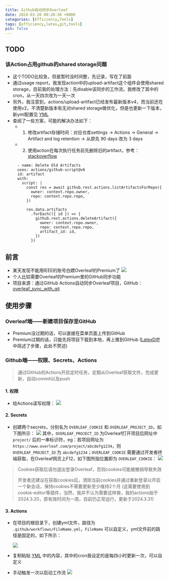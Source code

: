 ```yaml
---
title: Github自动同步Overleaf
date: 2024-03-20 00:20:30 +0800
categories: [Efficiency,Tools]
tags: [efficiency,latex,git,tools]
pin: false
---
```



## TODO

### 该Action占用github的shared storage问题

- 这个TODO比较急，但是暂时没时间整，先记录，写在了前面
- 通过usage report，我发现action中的upload-artifact这个组件会使用shared storage，目前我的处理方法：先disable该同步的工作流，我修改了其中的cron，从一天四次改为一天一次
- 另外，我注意到，actions/upload-artifact已经发布最新版本v4，而当前还在使用v2，不清楚新版本有无对shared storage做优化，但是也更新一下版本，新yml配置见 [YML](https://github.com/Country-If/Country-If/blob/main/public_files/sync_overleaf.yml)
- 查阅了一些方案，可能的解决办法如下：
  - 1. 修改artifact存储时间：对应仓库settings -> Actions -> General -> Artifact and log retention -> 从原先 90 days 改为 3 days
  - 2. 使用action在每次执行任务前先删除旧的artifact，参考：[stackoverflow](https://stackoverflow.com/questions/70730786/github-actions-create-artifact-container-failed-artifact-storage-quota-has-b/76859008#76859008)
  ```script
    - name: Delete Old Artifacts
    uses: actions/github-script@v6
    id: artifact
    with:
      script: |
        const res = await github.rest.actions.listArtifactsForRepo({
          owner: context.repo.owner,
          repo: context.repo.repo,
        })

        res.data.artifacts
          .forEach(({ id }) => {
            github.rest.actions.deleteArtifact({
              owner: context.repo.owner,
              repo: context.repo.repo,
              artifact_id: id,
            })
          })
  ```


## 前言

- 某天发现不能用IEEE的账号白嫖Overleaf的Premium了
![](https://cdn.jsdelivr.net/gh/Country-If/Typora-images/img/202403201954277.png)
- 个人比较需要Overleaf的Premium里的GitHub同步功能
- 项目来源：通过GitHub Actions自动同步Overleaf项目，GitHub：[overleaf_sync_with_git](https://github.com/subhamX/overleaf_sync_with_git)

## 使用步骤
### Overleaf端——新建项目保存至GitHub
- Premium没过期的话，可以直接在菜单页面上传到GitHub
- Premium过期的话，只能先将项目下载到本地，再上推到GitHub ([LatexDiff](/posts/LatexDiff) 中简述了步骤，此处不赘述)

### Github端——权限、Secrets、Actions
> 通过GitHub的Actions开启定时任务，定期从Overleaf获取文件，完成更新，自动commit以及push

#### 1. 权限
- 给Actions读写权限：
![](https://cdn.jsdelivr.net/gh/Country-If/Typora-images/img/202403201943704.png)

#### 2. Secrets
- 创建两个secrets，分别名为 `OVERLEAF_COOKIE` 和 `OVERLEAF_PROJECT_ID`，如下图所示：
![](https://cdn.jsdelivr.net/gh/Country-If/Typora-images/img/202403202116660.png)
其中，`OVERLEAF_PROJECT_ID` 为Overleaf打开项目后网址中 `project/` 后的一串标识符，eg：若项目网址为`https://www.overleaf.com/project/abcdefg1234`，则 `OVERLEAF_PROJECT_ID` 为 `abcdefg1234`；`OVERLEAF_COOKIE` 需要通过开发者终端获取，在Overleaf网页上F12，如下图所指位置即为 `OVERLEAF_COOKIE`：
![](https://cdn.jsdelivr.net/gh/Country-If/Typora-images/img/202403311019136.png)
> Cookies获取后请勿退出登录Overleaf，否则cookies可能被撤销导致失效
>
> 开发者还建议在获取cookies后，清除当前cookies并通过重新登录以开启一个新会话，保持cookies不需要更新至少维持2个月 (这需要使用到cookie-editor等插件，当然，我并不认为需要这样做，我的actions始于2024.3.20，原有效时间为一周，目前仍正常运行，更新于2024.3.31)

#### 3. Actions
- 在项目的根目录下，创建yml文件，路径为 `.github/workflows/FileName.yml`，`FileName` 可以自定义，yml文件前的路径是固定的，如下所示：

  ![](https://cdn.jsdelivr.net/gh/Country-If/Typora-images/img/202403202133340.png)

- 复制粘贴 [YML](https://github.com/Country-If/Country-If/blob/main/public_files/sync_overleaf.yml) 中的内容，其中的cron我设定的是每四小时更新一次，可以自定义

- 手动触发一次以启动工作流
![](https://cdn.jsdelivr.net/gh/Country-If/Typora-images/img/202403202153114.png)
